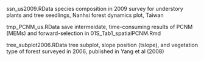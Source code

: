 ssn_us2009.RData
species composition in 2009 survey for understory plants and tree seedlings, Nanhsi forest dynamics plot, Taiwan

tmp_PCNM_us.RData
save intermeidate, time-consuming results of PCNM (MEMs) and forward-selection in 01S_Tab1_spatialPCNM.Rmd

tree_subplot2006.RData
tree subplot, slope position (tslope), and vegetation type of forest surveyed in 2006, published in Yang et al (2008)

